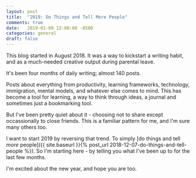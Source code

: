 ```yaml
---
layout: post
title:  "2019: Do Things and Tell More People"
comments: true
date:   2019-01-09 12:00:00 -0500
categories: general
draft: false
---
```


This blog started in August 2018. It was a way to kickstart a writing habit, and as a much-needed creative output during parental leave.

It's been four months of daily writing; almost 140 posts. 

Posts about everything from productivity, learning frameworks, technology, immigration, mental models, and whatever else comes to mind. This has become a tool for learning, a way to think through ideas, a journal and sometimes just a bookmarking tool.

But I've been pretty quiet about it - choosing not to share except occassionally to close friends. This is a familiar pattern for me, and I'm sure many others too.

I want to start 2019 by reversing that trend. To simply [do things and tell _more_ people]({{ site.baseurl }}{% post_url 2018-12-07-do-things-and-tell-people %}). So I'm starting here - by telling you what I've been up to for the last few months.

I'm excited about the new year, and hope you are too.